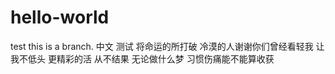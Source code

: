 # hello-world
test
this is a branch.
中文  测试
将命运的所打破
冷漠的人谢谢你们曾经看轻我
让我不低头
更精彩的活
从不结果
无论做什么梦
习惯伤痛能不能算收获